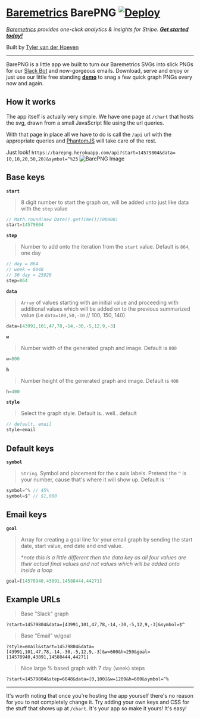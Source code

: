 # [Baremetrics](https://baremetrics.com/) BarePNG [![Deploy](https://www.herokucdn.com/deploy/button.svg)](https://heroku.com/deploy?template=https://github.com/baremetrics/barepng/tree/public)
_[Baremetrics](https://baremetrics.com) provides one-click analytics & insights for Stripe. **[Get started today!](https://baremetrics.com)**_

Built by [Tyler van der Hoeven](https://github.com/tyvdh)

---

BarePNG is a little app we built to turn our Baremetrics SVGs into slick PNGs for our [Slack Bot](https://slack.com/apps/A0PSKV32Q-baremetrics) and now-gorgeous emails. Download, serve and enjoy or just use our little free standing **[demo](https://barepng.herokuapp.com)** to snag a few quick graph PNGs every now and again.

## How it works

The app itself is actually very simple. We have one page at `/chart` that hosts the svg, drawn from a small JavaScript file using the url queries.

With that page in place all we have to do is call the `/api` url with the appropriate queries and [PhantomJS](http://phantomjs.org/) will take care of the rest.

Just look! `https://barepng.herokuapp.com/api?start=14579804&data=[0,10,20,50,20]&symbol=^%25`
![BarePNG Image](https://barepng.herokuapp.com/api?start=14579804&data=[0,10,20,50,20]&symbol=^%25)

## Base keys
**`start`**
> 8 digit number to start the graph on, will be added unto just like data with the `step` value 

```js
// Math.round(new Date().getTime()/100000)
start=14579804
```

**`step`**
> Number to add onto the iteration from the `start` value. Default is `864`, one day

```js
// day = 864
// week = 6048
// 30 day = 25920
step=864
```

**`data`**
> `Array` of values starting with an initial value and proceeding with additional values which will be added on to the previous summarized value (i.e `data=100,50,-10` // 100, 150, 140)

```js
data=[43991,101,47,78,-14,-30,-5,12,9,-3]
```

**`w`**
> Number width of the generated graph and image. Default is `800`

```js
w=800
```

**`h`**
> Number height of the generated graph and image. Default is `400`

```js
h=400
```

**`style`**
> Select the graph style. Default is.. well.. default

```js
// default, email
style=email
```

## Default keys
**`symbol`**
> `String`. Symbol and placement for the x axis labels. Pretend the `^` is your number, cause that's where it will show up. Default is `''`

```js
symbol=^% // 45%
symbol=$^ // $1,000
```

## Email keys
**`goal`**
> Array for creating a goal line for your email graph by sending the start date, start value, end date and end value. 
>  
> **note this is a little different then the data key as all four values are their actual final values and not values which will be added onto inside a loop*

```js
goal=[14578940,43891,14588444,44271]
```

## Example URLs
> Base "Slack" graph

```
?start=14579804&data=[43991,101,47,78,-14,-30,-5,12,9,-3]&symbol=$^
```

> Base "Email" w/goal

```
?style=email&start=14579804&data=[43991,101,47,78,-14,-30,-5,12,9,-3]&w=600&h=250&goal=[14578940,43891,14588444,44271]
```

> Nice large % based graph with 7 day (week) steps

```
?start=14579804&step=6048&data=[0,100]&w=1200&h=600&symbol=^%
```

---

It's worth noting that once you're hosting the app yourself there's no reason for you to not completely change it. Try adding your own keys and CSS for the stuff that shows up at `/chart`. It's your app so make it yours! It's easy!